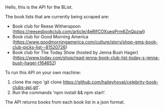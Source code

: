 Hello, this is the API for the BList. 

The book lists that are currently being scraped are:
- Book club for Reese Witherspoon (https://reesesbookclub.com/article/4eRlfCOXueqPrm6ZnQpzwl)
- Book club for Good Morning America (https://www.goodmorningamerica.com/culture/story/shop-gma-book-club-picks-list--81520726)
- Book club for The Today Show (hosted by Jenna Bush Hager) (https://www.today.com/shop/read-jenna-book-club-list-today-s-jenna-bush-hager-t164652)

To run this API on your own machine:
1) clone the repo 'git clone https://github.com/haileyhoyat/celebrity-book-clubs-api.git'.
2) Run the commands 'npm install && npm start'.

The API returns books from each book list in a json format. 





